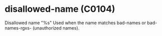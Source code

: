 # disallowed-name (C0104)

Disallowed name "%s" Used when the name matches bad-names or
bad-names-rgxs- (unauthorized names).
